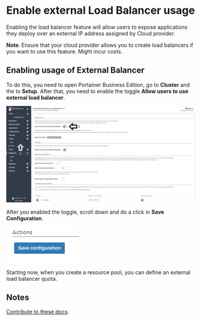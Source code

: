 # Enable external Load Balancer usage

Enabling the load balancer feature will allow users to expose applications they deploy over an external IP address assigned by Cloud provider.

<b>Note</b>: Ensure that your cloud provider allows you to create load balancers if you want to use this feature. Might incur costs.

## Enabling usage of External Balancer

To do this, you need to open Portainer Business Edition, go to <b>Cluster</b> and the to <b>Setup</b>. After that, you need to enable the toggle <b>Allow users to use external load balancer</b>.

![namespace](assets/lb.png)

After you enabled the toggle, scroll down and do a click in <b>Save Configuration</b>.

![namespace](assets/save_conf.png)

Starting now, when you create a resource pool, you can define an external load balancer quota. 

## Notes

[Contribute to these docs](https://github.com/portainer/portainer-docs/blob/master/contributing.md).